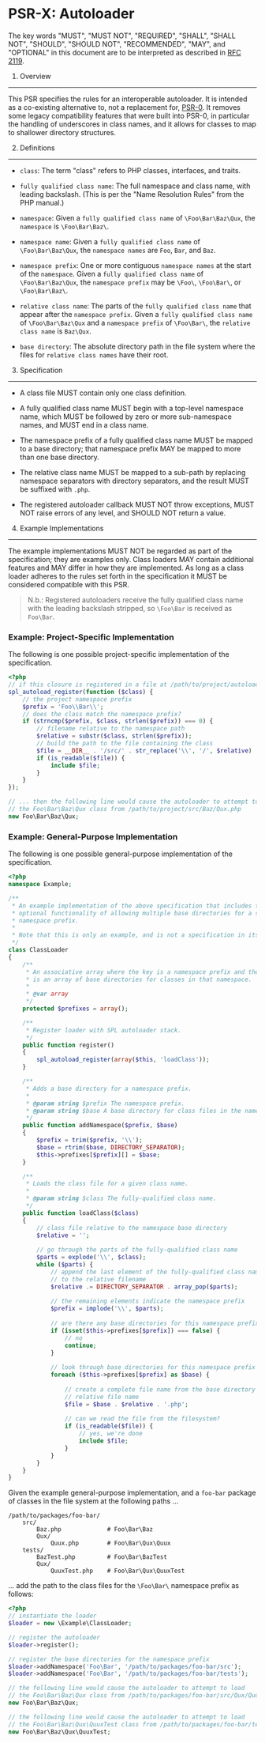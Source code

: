 PSR-X: Autoloader
=================

The key words "MUST", "MUST NOT", "REQUIRED", "SHALL", "SHALL NOT", "SHOULD",
"SHOULD NOT", "RECOMMENDED", "MAY", and "OPTIONAL" in this document are to be
interpreted as described in [RFC 2119](http://tools.ietf.org/html/rfc2119).


1. Overview
-----------

This PSR specifies the rules for an interoperable autoloader. It is intended
as a co-existing alternative to, not a replacement for,
[PSR-0](https://github.com/php-fig/fig-standards/blob/master/accepted/PSR-0.md).
It removes some legacy compatibility features that were built into PSR-0, in
particular the handling of underscores in class names, and it allows for
classes to map to shallower directory structures.


2. Definitions
--------------

- `class`: The term "class" refers to PHP classes, interfaces, and traits.

- `fully qualified class name`: The full namespace and class name, with
  leading backslash. (This is per the "Name Resolution Rules" from the PHP
  manual.)

- `namespace`: Given a `fully qualified class name` of `\Foo\Bar\Baz\Qux`, the
  `namespace` is `\Foo\Bar\Baz\`.

- `namespace name`: Given a `fully qualified class name` of
  `\Foo\Bar\Baz\Qux`, the `namespace names` are `Foo`, `Bar`, and `Baz`.

- `namespace prefix`: One or more contiguous `namespace names` at the start of
  the `namespace`. Given a `fully qualified class name` of `\Foo\Bar\Baz\Qux`,
  the `namespace prefix` may be `\Foo\`, `\Foo\Bar\`, or `\Foo\Bar\Baz\`.

- `relative class name`: The parts of the `fully qualified class name` that
  appear after the `namespace prefix`. Given a `fully qualified class name` of
  `\Foo\Bar\Baz\Qux` and a `namespace prefix` of `\Foo\Bar\`, the `relative
  class name` is `Baz\Qux`.

- `base directory`: The absolute directory path in the file system where the
  files for `relative class names` have their root.


3. Specification
----------------

- A class file MUST contain only one class definition.

- A fully qualified class name MUST begin with a top-level namespace name,
  which MUST be followed by zero or more sub-namespace names, and MUST end in
  a class name.

- The namespace prefix of a fully qualified class name MUST be mapped to a
  base directory; that namespace prefix MAY be mapped to more than one base
  directory.

- The relative class name MUST be mapped to a sub-path by replacing namespace
  separators with directory separators, and the result MUST be suffixed with
  `.php`.

- The registered autoloader callback MUST NOT throw exceptions, MUST NOT
  raise errors of any level, and SHOULD NOT return a value.


4. Example Implementations
--------------------------

The example implementations MUST NOT be regarded as part of the specification;
they are examples only. Class loaders MAY contain additional features and MAY
differ in how they are implemented. As long as a class loader adheres to the
rules set forth in the specification it MUST be considered compatible with
this PSR.

> N.b.: Registered autoloaders receive the fully qualified class name with
> the leading backslash stripped, so `\Foo\Bar` is received as `Foo\Bar`.


### Example: Project-Specific Implementation

The following is one possible project-specific implementation of the
specification.

```php
<?php
// if this closure is registered in a file at /path/to/project/autoload.php ...
spl_autoload_register(function ($class) {
    // the project namespace prefix
    $prefix = 'Foo\\Bar\\';
    // does the class match the namespace prefix?
    if (strncmp($prefix, $class, strlen($prefix)) === 0) {
        // filename relative to the namespace path
        $relative = substr($class, strlen($prefix));
        // build the path to the file containing the class
        $file = __DIR__ . '/src/' . str_replace('\\', '/', $relative) . '.php';
        if (is_readable($file)) {
            include $file;
        }
    }
});

// ... then the following line would cause the autoloader to attempt to load
// the Foo\Bar\Baz\Qux class from /path/to/project/src/Baz/Qux.php
new Foo\Bar\Baz\Qux;
```


### Example: General-Purpose Implementation

The following is one possible general-purpose implementation of the
specification.

```php
<?php
namespace Example;

/**
 * An example implementation of the above specification that includes the 
 * optional functionality of allowing multiple base directories for a single
 * namespace prefix.
 *
 * Note that this is only an example, and is not a specification in itself.
 */
class ClassLoader
{
    /**
     * An associative array where the key is a namespace prefix and the value
     * is an array of base directories for classes in that namespace.
     *
     * @var array
     */
    protected $prefixes = array();

    /**
     * Register loader with SPL autoloader stack.
     */
    public function register()
    {
        spl_autoload_register(array($this, 'loadClass'));
    }

    /**
     * Adds a base directory for a namespace prefix.
     *
     * @param string $prefix The namespace prefix.
     * @param string $base A base directory for class files in the namespace.
     */
    public function addNamespace($prefix, $base)
    {
        $prefix = trim($prefix, '\\');
        $base = rtrim($base, DIRECTORY_SEPARATOR);
        $this->prefixes[$prefix][] = $base;
    }

    /**
     * Loads the class file for a given class name.
     *
     * @param string $class The fully-qualified class name.
     */
    public function loadClass($class)
    {
        // class file relative to the namespace base directory
        $relative = '';
        
        // go through the parts of the fully-qualified class name
        $parts = explode('\\', $class);
        while ($parts) {
            // append the last element of the fully-qualified class name
            // to the relative filename
            $relative .= DIRECTORY_SEPARATOR . array_pop($parts);
            
            // the remaining elements indicate the namespace prefix
            $prefix = implode('\\', $parts);
            
            // are there any base directories for this namespace prefix?
            if (isset($this->prefixes[$prefix]) === false) {
                // no
                continue;
            }
            
            // look through base directories for this namespace prefix
            foreach ($this->prefixes[$prefix] as $base) {
            
                // create a complete file name from the base directory and
                // relative file name
                $file = $base . $relative . '.php';
                
                // can we read the file from the filesystem?
                if (is_readable($file)) {
                    // yes, we're done
                    include $file;
                }
            }
        }
    }
}
```

Given the example general-purpose implementation, and a `foo-bar` package of
classes in the file system at the following paths ...

    /path/to/packages/foo-bar/
        src/
            Baz.php             # Foo\Bar\Baz
            Qux/
                Quux.php        # Foo\Bar\Qux\Quux
        tests/
            BazTest.php         # Foo\Bar\BazTest
            Qux/
                QuuxTest.php    # Foo\Bar\Qux\QuuxTest

... add the path to the class files for the `\Foo\Bar\` namespace prefix
as follows:

```php
<?php
// instantiate the loader
$loader = new \Example\ClassLoader;

// register the autoloader
$loader->register();

// register the base directories for the namespace prefix
$loader->addNamespace('Foo\Bar', '/path/to/packages/foo-bar/src');
$loader->addNamespace('Foo\Bar', '/path/to/packages/foo-bar/tests');

// the following line would cause the autoloader to attempt to load
// the Foo\Bar\Baz\Qux class from /path/to/packages/foo-bar/src/Qux/Quux.php
new Foo\Bar\Baz\Qux;

// the following line would cause the autoloader to attempt to load
// the Foo\Bar\Baz\Qux\QuuxTest class from /path/to/packages/foo-bar/tests/Qux/QuuxTest.php
new Foo\Bar\Baz\Qux\QuuxTest;
```
